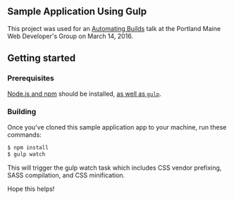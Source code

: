 ## Sample Application Using Gulp

This project was used for an [Automating Builds](http://www.sarahfrisk.com/slides/automating-builds.pdf) talk at the Portland Maine Web Developer's Group on March 14, 2016.

## Getting started

### Prerequisites

[Node.js and npm](http://nodejs.org/download/) should be installed, [as well as `gulp`](https://github.com/gulpjs/gulp/blob/master/docs/getting-started.md).

### Building

Once you've cloned this sample application app to your machine, run these commands:
```bash
$ npm install
$ gulp watch
```

This will trigger the gulp watch task which includes CSS vendor prefixing, SASS compilation, and CSS minification.

Hope this helps!
